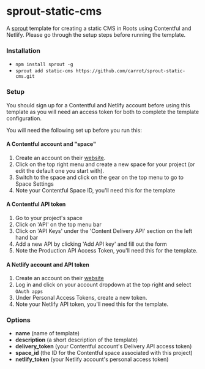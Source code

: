 # sprout-static-cms

A [sprout](http://github.com/carrot/sprout) template for creating a static CMS in Roots using Contentful and Netlify. Please go through the setup steps before running the template.

### Installation

- `npm install sprout -g`
- `sprout add static-cms https://github.com/carrot/sprout-static-cms.git`

### Setup

You should sign up for a Contentful and Netlify account before using this template as you will need an access token for both to complete the template configuration.

You will need the following set up before you run this:

#### A Contentful account and "space"

1. Create an account on their [website](https://contentful.com/).
2. Click on the top right menu and create a new space for your project (or edit the default one you start with).
3. Switch to the space and click on the gear on the top menu to go to Space Settings
4. Note your Contentful Space ID, you'll need this for the template

#### A Contentful API token

1. Go to your project's space
2. Click on 'API' on the top menu bar
3. Click on 'API Keys' under the 'Content Delivery API' section on the left hand bar
4. Add a new API by clicking 'Add API key' and fill out the form
5. Note the Production API Access Token, you'll need this for the template.

#### A Netlify account and API token

1. Create an account on their [website](https://www.netlify.com/)
2. Log in and click on your account dropdown at the top right and select `OAuth apps`
3. Under Personal Access Tokens, create a new token.
4. Note your Netlify API token, you'll need this for the template.

### Options

- **name** (name of template)
- **description** (a short description of the template)
- **delivery_token** (your Contentful account's Delivery API access token)
- **space_id** (the ID for the Contentful space associated with this project)
- **netlify_token** (your Netlify account's personal access token)
